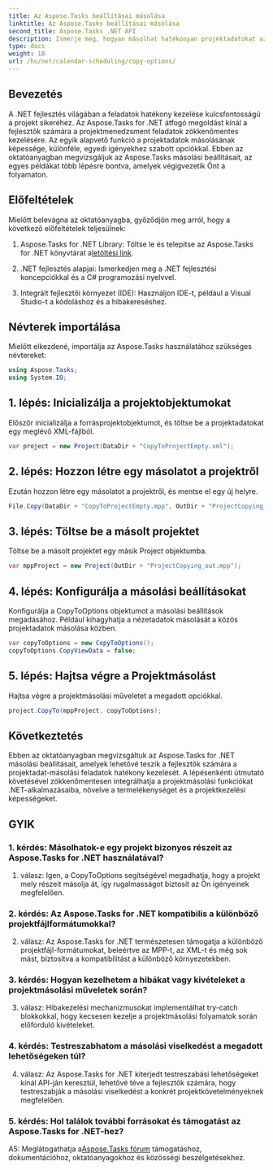 ```yaml
---
title: Az Aspose.Tasks beállításai másolása
linktitle: Az Aspose.Tasks beállításai másolása
second_title: Aspose.Tasks .NET API
description: Ismerje meg, hogyan másolhat hatékonyan projektadatokat az Aspose.Tasks for .NET használatával. Bővítse .NET-alkalmazásait hatékony projektkezelési képességekkel.
type: docs
weight: 18
url: /hu/net/calendar-scheduling/copy-options/
---
```

## Bevezetés

A .NET fejlesztés világában a feladatok hatékony kezelése kulcsfontosságú a projekt sikeréhez. Az Aspose.Tasks for .NET átfogó megoldást kínál a fejlesztők számára a projektmenedzsment feladatok zökkenőmentes kezelésére. Az egyik alapvető funkció a projektadatok másolásának képessége, különféle, egyedi igényekhez szabott opciókkal. Ebben az oktatóanyagban megvizsgáljuk az Aspose.Tasks másolási beállításait, az egyes példákat több lépésre bontva, amelyek végigvezetik Önt a folyamaton.

## Előfeltételek

Mielőtt belevágna az oktatóanyagba, győződjön meg arról, hogy a következő előfeltételek teljesülnek:

1.  Aspose.Tasks for .NET Library: Töltse le és telepítse az Aspose.Tasks for .NET könyvtárat a[letöltési link](https://releases.aspose.com/tasks/net/).
   
2. .NET fejlesztés alapjai: Ismerkedjen meg a .NET fejlesztési koncepciókkal és a C# programozási nyelvvel.

3. Integrált fejlesztői környezet (IDE): Használjon IDE-t, például a Visual Studio-t a kódoláshoz és a hibakereséshez.

## Névterek importálása

Mielőtt elkezdené, importálja az Aspose.Tasks használatához szükséges névtereket:

```csharp
using Aspose.Tasks;
using System.IO;


```

## 1. lépés: Inicializálja a projektobjektumokat

Először inicializálja a forrásprojektobjektumot, és töltse be a projektadatokat egy meglévő XML-fájlból.

```csharp
var project = new Project(DataDir + "CopyToProjectEmpty.xml");
```

## 2. lépés: Hozzon létre egy másolatot a projektről

Ezután hozzon létre egy másolatot a projektről, és mentse el egy új helyre.

```csharp
File.Copy(DataDir + "CopyToProjectEmpty.mpp", OutDir + "ProjectCopying_out.mpp", true);
```

## 3. lépés: Töltse be a másolt projektet

Töltse be a másolt projektet egy másik Project objektumba.

```csharp
var mppProject = new Project(OutDir + "ProjectCopying_out.mpp");
```

## 4. lépés: Konfigurálja a másolási beállításokat

Konfigurálja a CopyToOptions objektumot a másolási beállítások megadásához. Például kihagyhatja a nézetadatok másolását a közös projektadatok másolása közben.

```csharp
var copyToOptions = new CopyToOptions();
copyToOptions.CopyViewData = false;
```

## 5. lépés: Hajtsa végre a Projektmásolást

Hajtsa végre a projektmásolási műveletet a megadott opciókkal.

```csharp
project.CopyTo(mppProject, copyToOptions);
```

## Következtetés

Ebben az oktatóanyagban megvizsgáltuk az Aspose.Tasks for .NET másolási beállításait, amelyek lehetővé teszik a fejlesztők számára a projektadat-másolási feladatok hatékony kezelését. A lépésenkénti útmutató követésével zökkenőmentesen integrálhatja a projektmásolási funkciókat .NET-alkalmazásaiba, növelve a termelékenységet és a projektkezelési képességeket.

## GYIK

### 1. kérdés: Másolhatok-e egy projekt bizonyos részeit az Aspose.Tasks for .NET használatával?

1. válasz: Igen, a CopyToOptions segítségével megadhatja, hogy a projekt mely részeit másolja át, így rugalmasságot biztosít az Ön igényeinek megfelelően.

### 2. kérdés: Az Aspose.Tasks for .NET kompatibilis a különböző projektfájlformátumokkal?

2. válasz: Az Aspose.Tasks for .NET természetesen támogatja a különböző projektfájl-formátumokat, beleértve az MPP-t, az XML-t és még sok mást, biztosítva a kompatibilitást a különböző környezetekben.

### 3. kérdés: Hogyan kezelhetem a hibákat vagy kivételeket a projektmásolási műveletek során?

3. válasz: Hibakezelési mechanizmusokat implementálhat try-catch blokkokkal, hogy kecsesen kezelje a projektmásolási folyamatok során előforduló kivételeket.

### 4. kérdés: Testreszabhatom a másolási viselkedést a megadott lehetőségeken túl?

4. válasz: Az Aspose.Tasks for .NET kiterjedt testreszabási lehetőségeket kínál API-ján keresztül, lehetővé téve a fejlesztők számára, hogy testreszabják a másolási viselkedést a konkrét projektkövetelményeknek megfelelően.

### 5. kérdés: Hol találok további forrásokat és támogatást az Aspose.Tasks for .NET-hez?

 A5: Meglátogathatja a[Aspose.Tasks fórum](https://forum.aspose.com/c/tasks/15) támogatáshoz, dokumentációhoz, oktatóanyagokhoz és közösségi beszélgetésekhez.